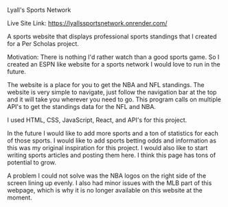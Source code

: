Lyall's Sports Network

Live Site Link: https://lyallssportsnetwork.onrender.com/ 


A sports website that displays professional sports standings that I created for a Per Scholas project.

Motivation: There is nothing I'd rather watch than a good sports game. So I created an ESPN like website for a sports network I would love to run in the future.

The website is a place for you to get the NBA and NFL standings. The website is very simple to navigate, just follow the navigation bar at the top and it will take you wherever you need to go. This program calls on multiple API's to get the standings data for the NFL and NBA.

I used HTML, CSS, JavaScript, React, and API's for this project.

In the future I would like to add more sports and a ton of statistics for each of those sports. I would like to add sports betting odds and information as this was my original inspiration for this project. I would also like to start writing sports articles and posting them here. I think this page has tons of potential to grow.

A problem I could not solve was the NBA logos on the right side of the screen lining up evenly. I also had minor issues with the MLB part of this webpage, which is why it is no longer available on this website at the moment.